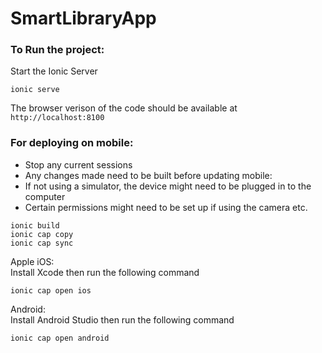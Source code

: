 # SmartLibraryApp

### To Run the project: 

Start the Ionic Server <br>
   ```
   ionic serve
   ```
The browser verison of the code should be available at ```http://localhost:8100```

### For deploying on mobile:  
- Stop any current sessions  
- Any changes made need to be built before updating mobile:
- If not using a simulator, the device might need to be plugged in to the computer  
- Certain permissions might need to be set up if using the camera etc.

```
ionic build
ionic cap copy
ionic cap sync
```

Apple iOS:  
Install Xcode then run the following command
```
ionic cap open ios
```

Android:  
Install Android Studio then run the following command
```
ionic cap open android
```